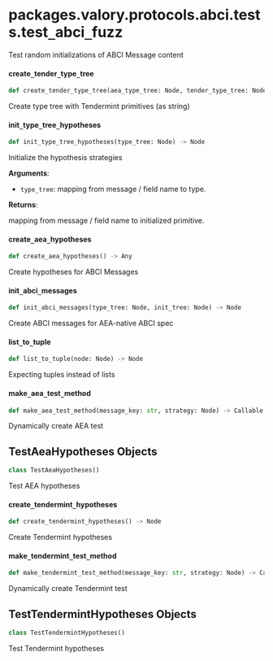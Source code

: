 <a id="packages.valory.protocols.abci.tests.test_abci_fuzz"></a>

# packages.valory.protocols.abci.tests.test`_`abci`_`fuzz

Test random initializations of ABCI Message content

<a id="packages.valory.protocols.abci.tests.test_abci_fuzz.create_tender_type_tree"></a>

#### create`_`tender`_`type`_`tree

```python
def create_tender_type_tree(aea_type_tree: Node, tender_type_tree: Node) -> Node
```

Create type tree with Tendermint primitives (as string)

<a id="packages.valory.protocols.abci.tests.test_abci_fuzz.init_type_tree_hypotheses"></a>

#### init`_`type`_`tree`_`hypotheses

```python
def init_type_tree_hypotheses(type_tree: Node) -> Node
```

Initialize the hypothesis strategies

**Arguments**:

- `type_tree`: mapping from message / field name to type.

**Returns**:

mapping from message / field name to initialized primitive.

<a id="packages.valory.protocols.abci.tests.test_abci_fuzz.create_aea_hypotheses"></a>

#### create`_`aea`_`hypotheses

```python
def create_aea_hypotheses() -> Any
```

Create hypotheses for ABCI Messages

<a id="packages.valory.protocols.abci.tests.test_abci_fuzz.init_abci_messages"></a>

#### init`_`abci`_`messages

```python
def init_abci_messages(type_tree: Node, init_tree: Node) -> Node
```

Create ABCI messages for AEA-native ABCI spec

<a id="packages.valory.protocols.abci.tests.test_abci_fuzz.list_to_tuple"></a>

#### list`_`to`_`tuple

```python
def list_to_tuple(node: Node) -> Node
```

Expecting tuples instead of lists

<a id="packages.valory.protocols.abci.tests.test_abci_fuzz.make_aea_test_method"></a>

#### make`_`aea`_`test`_`method

```python
def make_aea_test_method(message_key: str, strategy: Node) -> Callable
```

Dynamically create AEA test

<a id="packages.valory.protocols.abci.tests.test_abci_fuzz.TestAeaHypotheses"></a>

## TestAeaHypotheses Objects

```python
class TestAeaHypotheses()
```

Test AEA hypotheses

<a id="packages.valory.protocols.abci.tests.test_abci_fuzz.create_tendermint_hypotheses"></a>

#### create`_`tendermint`_`hypotheses

```python
def create_tendermint_hypotheses() -> Node
```

Create Tendermint hypotheses

<a id="packages.valory.protocols.abci.tests.test_abci_fuzz.make_tendermint_test_method"></a>

#### make`_`tendermint`_`test`_`method

```python
def make_tendermint_test_method(message_key: str, strategy: Node) -> Callable
```

Dynamically create Tendermint test

<a id="packages.valory.protocols.abci.tests.test_abci_fuzz.TestTendermintHypotheses"></a>

## TestTendermintHypotheses Objects

```python
class TestTendermintHypotheses()
```

Test Tendermint hypotheses

